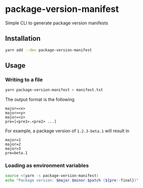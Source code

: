 # package-version-manifest

Simple CLI to generate package version manifests

## Installation

```sh
yarn add --dev package-version-manifest
```

## Usage

### Writing to a file

```sh
yarn package-version-manifest > manifest.txt
```

The output format is the following

```
major=<x>
major=<y>
major=<z>
pre=[<pre1>.<pre2> ...]
```

For example, a package version of `1.2.3-beta.1` will result in

```
major=1
major=2
major=3
pre=beta.1
```

### Loading as environment variables

```sh
source <(yarn -s package-version-manifest)
echo "Package version: $major.$minor.$patch (${pre:-final})"
```